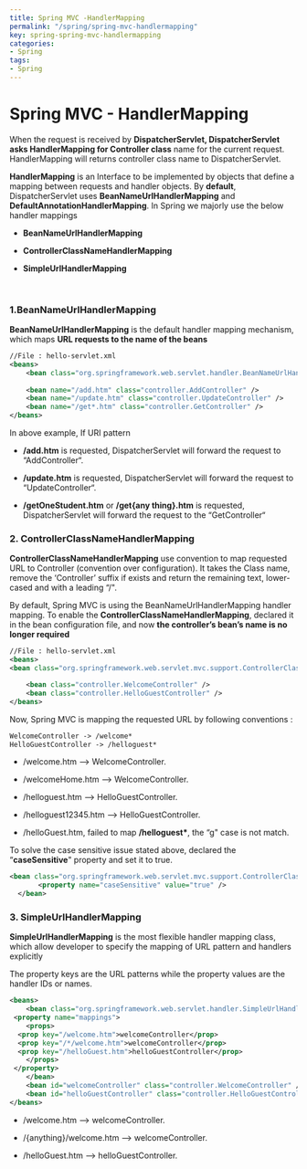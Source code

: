 ```yaml
---
title: Spring MVC -HandlerMapping
permalink: "/spring/spring-mvc-handlermapping"
key: spring-spring-mvc-handlermapping
categories:
- Spring
tags:
- Spring
---
```


Spring MVC - HandlerMapping
=============================

When the request is received by **DispatcherServlet, DispatcherServlet** **asks
HandlerMapping for Controller class** name for the current request.
HandlerMapping will returns controller class name to DispatcherServlet.

**HandlerMapping** is an Interface to be implemented by objects that define a
mapping between requests and handler objects. By **default**, DispatcherServlet
uses **BeanNameUrlHandlerMapping** and **DefaultAnnotationHandlerMapping**. In
Spring we majorly use the below handler mappings

-   **BeanNameUrlHandlerMapping**

-   **ControllerClassNameHandlerMapping**

-   **SimpleUrlHandlerMapping**


<br>

### 1.BeanNameUrlHandlerMapping

**BeanNameUrlHandlerMapping** is the default handler mapping mechanism, which
maps **URL requests to the name of the beans**
```xml
//File : hello-servlet.xml
<beans>
	<bean class="org.springframework.web.servlet.handler.BeanNameUrlHandlerMapping" />
	
	<bean name="/add.htm" class="controller.AddController" />
	<bean name="/update.htm" class="controller.UpdateController" />
	<bean name="/get*.htm" class="controller.GetController" />
</beans>
```

In above example, If URI pattern

-   **/add.htm** is requested, DispatcherServlet will forward the request to
    “AddController“.

-   **/update.htm** is requested, DispatcherServlet will forward the request to
    “UpdateController“.

-   **/getOneStudent.htm** or **/get{any thing}.htm** is requested,
    DispatcherServlet will forward the request to the “GetController“



### 2. ControllerClassNameHandlerMapping 

**ControllerClassNameHandlerMapping** use convention to map requested URL to
Controller (convention over configuration). It takes the Class name, remove the
‘Controller’ suffix if exists and return the remaining text, lower-cased and
with a leading “/".

By default, Spring MVC is using the BeanNameUrlHandlerMapping handler mapping.
To enable the **ControllerClassNameHandlerMapping**, declared it in the bean
configuration file, and now **the controller’s bean’s name is no longer
required**
```xml
//File : hello-servlet.xml
<beans>
<bean class="org.springframework.web.servlet.mvc.support.ControllerClassNameHandlerMapping" />

	<bean class="controller.WelcomeController" />
	<bean class="controller.HelloGuestController" />
</beans>
```

Now, Spring MVC is mapping the requested URL by following conventions :
```xml
WelcomeController -> /welcome*
HelloGuestController -> /helloguest*
```


-   /welcome.htm –> WelcomeController.

-   /welcomeHome.htm –> WelcomeController.

-   /helloguest.htm –> HelloGuestController.

-   /helloguest12345.htm –> HelloGuestController.

-   /helloGuest.htm, failed to map **/helloguest\***, the “g" case is not match.

To solve the case sensitive issue stated above, declared the “**caseSensitive**"
property and set it to true.
```xml
<bean class="org.springframework.web.servlet.mvc.support.ControllerClassNameHandlerMapping" >
       <property name="caseSensitive" value="true" />
  </bean>
```




### 3. SimpleUrlHandlerMapping

**SimpleUrlHandlerMapping** is the most flexible handler mapping class, which
allow developer to specify the mapping of URL pattern and handlers explicitly

The property keys are the URL patterns while the property values are the handler
IDs or names.
```xml
<beans>
	<bean class="org.springframework.web.servlet.handler.SimpleUrlHandlerMapping">
 <property name="mappings">
 	<props>
  <prop key="/welcome.htm">welcomeController</prop>
  <prop key="/*/welcome.htm">welcomeController</prop>
  <prop key="/helloGuest.htm">helloGuestController</prop>
 	</props>
 </property>
	</bean>
	<bean id="welcomeController" class="controller.WelcomeController" />
	<bean id="helloGuestController" class="controller.HelloGuestController" />
</beans>
```


-   /welcome.htm –> welcomeController.

-   /{anything}/welcome.htm –> welcomeController.

-   /helloGuest.htm –> helloGuestController.
